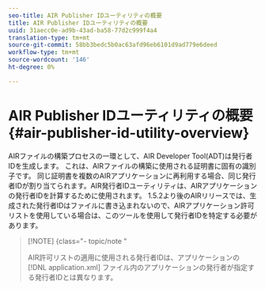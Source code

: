 ```yaml
---
seo-title: AIR Publisher IDユーティリティの概要
title: AIR Publisher IDユーティリティの概要
uuid: 31aecc0e-ad9b-43ad-ba58-77d2c999f4a4
translation-type: tm+mt
source-git-commit: 58bb3bedc5b0ac63afd96eb6101d9ad779e6deed
workflow-type: tm+mt
source-wordcount: '146'
ht-degree: 0%

---
```



# AIR Publisher IDユーティリティの概要 {#air-publisher-id-utility-overview}

AIRファイルの構築プロセスの一環として、AIR Developer Tool(ADT)は発行者IDを生成します。 これは、AIRファイルの構築に使用される証明書に固有の識別子です。 同じ証明書を複数のAIRアプリケーションに再利用する場合、同じ発行者IDが割り当てられます。AIR発行者IDユーティリティは、AIRアプリケーションの発行者IDを計算するために使用されます。 1.5.2より後のAIRリリースでは、生成された発行者IDはファイルに書き込まれないので、AIRアプリケーション許可リストを使用している場合は、このツールを使用して発行者IDを特定する必要があります。

>[!NOTE] {class=&quot;- topic/note &quot;
>
>AIR許可リストの適用に使用される発行者IDは、アプリケーションの [!DNL application.xml] ファイル内のアプリケーションの発行者が指定する発行者IDとは異なります。
